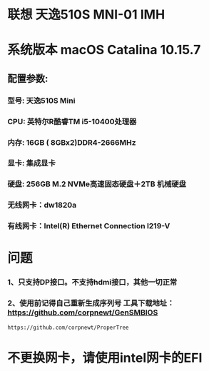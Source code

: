 # 联想 天逸510S MNI-01 IMH

# 系统版本 macOS Catalina 10.15.7

## 配置参数:
### 型号: 天逸510S Mini
### CPU: 英特尔R酷睿TM i5-10400处理器
### 内存: 16GB ( 8GBx2)DDR4-2666MHz
### 显卡: 集成显卡
### 硬盘: 256GB M.2 NVMe高速固态硬盘＋2TB 机械硬盘
### 无线网卡：dw1820a
### 有线网卡：Intel(R) Ethernet Connection I219-V

# 问题
### 1、只支持DP接口。不支持hdmi接口，其他一切正常
### 2、使用前记得自己重新生成序列号 工具下载地址：https://github.com/corpnewt/GenSMBIOS 


``` https://github.com/corpnewt/ProperTree ```


# 不更换网卡，请使用intel网卡的EFI
